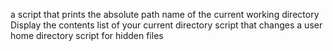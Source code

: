 a script that prints the absolute path name of the current working directory
Display the contents list of your current directory
script that changes a user home directory
script for hidden files
